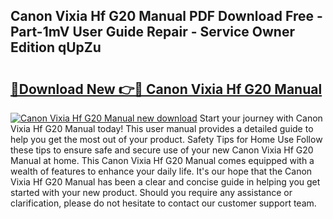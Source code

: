 ## Canon Vixia Hf G20 Manual PDF Download Free - Part-1mV User Guide Repair - Service Owner Edition qUpZu

# <h2><a href="http://bc29995.oget.top/?id=Canon+Vixia+Hf+G20+Manual">🔗Download New 👉🔴 Canon Vixia Hf G20 Manual</a></h2>

[![Canon Vixia Hf G20 Manual new download](https://i.imgur.com/5g1atiW.png)](http://bc29995.oget.top/?id=Canon+Vixia+Hf+G20+Manual)
Start your journey with Canon Vixia Hf G20 Manual today! This user manual provides a detailed guide to help you get the most out of your product. Safety Tips for Home Use Follow these tips to ensure safe and secure use of your new Canon Vixia Hf G20 Manual at home. This Canon Vixia Hf G20 Manual comes equipped with a wealth of features to enhance your daily life. It's our hope that the Canon Vixia Hf G20 Manual has been a clear and concise guide in helping you get started with your new product. Should you require any assistance or clarification, please do not hesitate to contact our customer support team.
